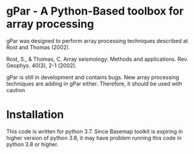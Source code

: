 # gPar - A Python-Based toolbox for array processing

gPar was designed to perform array processing techniques described at Rost and Thomas (2002).

Rost, S., & Thomas, C. Array seismology: Methods and applications. Rev. Geophys. 40(3), 2-1 (2002).

gPar is still in development and contains bugs. New array processing techniques are adding in gPar either.
Therefore, it should be used with caution

# Installation
This code is written for python 3.7. Since Basemap toolkit is expiring in higher version of python 3.8, it may have problem running this code in python 3.8 or higher.

